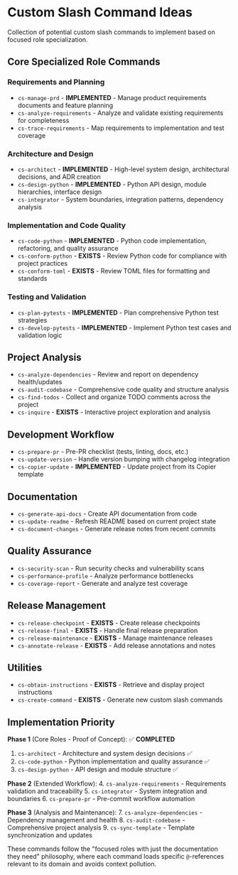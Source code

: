 # Custom Slash Command Ideas

Collection of potential custom slash commands to implement based on focused role specialization.

## Core Specialized Role Commands

### Requirements and Planning
- `cs-manage-prd` - **IMPLEMENTED** - Manage product requirements documents and feature planning
- `cs-analyze-requirements` - Analyze and validate existing requirements for completeness
- `cs-trace-requirements` - Map requirements to implementation and test coverage

### Architecture and Design  
- `cs-architect` - **IMPLEMENTED** - High-level system design, architectural decisions, and ADR creation
- `cs-design-python` - **IMPLEMENTED** - Python API design, module hierarchies, interface design
- `cs-integrator` - System boundaries, integration patterns, dependency analysis

### Implementation and Code Quality
- `cs-code-python` - **IMPLEMENTED** - Python code implementation, refactoring, and quality assurance
- `cs-conform-python` - **EXISTS** - Review Python code for compliance with project practices
- `cs-conform-toml` - **EXISTS** - Review TOML files for formatting and standards

### Testing and Validation
- `cs-plan-pytests` - **IMPLEMENTED** - Plan comprehensive Python test strategies
- `cs-develop-pytests` - **IMPLEMENTED** - Implement Python test cases and validation logic

## Project Analysis
- `cs-analyze-dependencies` - Review and report on dependency health/updates
- `cs-audit-codebase` - Comprehensive code quality and structure analysis
- `cs-find-todos` - Collect and organize TODO comments across the project
- `cs-inquire` - **EXISTS** - Interactive project exploration and analysis

## Development Workflow
- `cs-prepare-pr` - Pre-PR checklist (tests, linting, docs, etc.)
- `cs-update-version` - Handle version bumping with changelog integration
- `cs-copier-update` - **IMPLEMENTED** - Update project from its Copier template

## Documentation
- `cs-generate-api-docs` - Create API documentation from code
- `cs-update-readme` - Refresh README based on current project state
- `cs-document-changes` - Generate release notes from recent commits

## Quality Assurance
- `cs-security-scan` - Run security checks and vulnerability scans
- `cs-performance-profile` - Analyze performance bottlenecks
- `cs-coverage-report` - Generate and analyze test coverage

## Release Management
- `cs-release-checkpoint` - **EXISTS** - Create release checkpoints
- `cs-release-final` - **EXISTS** - Handle final release preparation
- `cs-release-maintenance` - **EXISTS** - Manage maintenance releases
- `cs-annotate-release` - **EXISTS** - Add release annotations and notes

## Utilities
- `cs-obtain-instructions` - **EXISTS** - Retrieve and display project instructions
- `cs-create-command` - **EXISTS** - Generate new custom slash commands

## Implementation Priority

**Phase 1** (Core Roles - Proof of Concept): ✅ **COMPLETED**
1. `cs-architect` - Architecture and system design decisions ✅
2. `cs-code-python` - Python implementation and quality assurance ✅
3. `cs-design-python` - API design and module structure ✅

**Phase 2** (Extended Workflow):
4. `cs-analyze-requirements` - Requirements validation and traceability
5. `cs-integrator` - System integration and boundaries
6. `cs-prepare-pr` - Pre-commit workflow automation

**Phase 3** (Analysis and Maintenance):
7. `cs-analyze-dependencies` - Dependency management and health
8. `cs-audit-codebase` - Comprehensive project analysis
9. `cs-sync-template` - Template synchronization and updates

These commands follow the "focused roles with just the documentation they need" philosophy, where each command loads specific `@`-references relevant to its domain and avoids context pollution.
